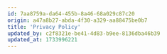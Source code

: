 ```yaml
---
id: 7aa8759a-da64-455b-8a46-68a029c87c20
origin: a47a8b27-abda-4f30-a329-aa88475be0b7
title: 'Privacy Policy'
updated_by: c2f8321e-be41-4d83-b9ee-8136dba46b39
updated_at: 1733996221
---
```


